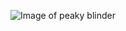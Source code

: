 ![Image of peaky blinder](https://www.google.com/search?safe=active&rlz=1C1CHBD_esES789ES789&biw=1536&bih=732&tbm=isch&sa=1&ei=mBdIXMurD-WfjLsP3tGF6Ag&q=peaky+blinders&oq=peak&gs_l=img.3.1.35i39l2j0i67j0l7.7032.9299..10997...0.0..1.81.969.13......1....1..gws-wiz-img.....0.yrMQSJE6eGM#imgrc=8ceuZpvzMeD0sM:)
